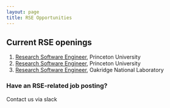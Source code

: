 ```yaml
---
layout: page
title: RSE Opportunities
---
```


## Current RSE openings

1. [Research Software Engineer](https://main-princeton.icims.com/jobs/9275/research-software-engineer/job), Princeton University
1. [Research Software Engineer](https://main-princeton.icims.com/jobs/9378/research-software-engineer/job), Princeton University
1. [Research Software Engineer](https://career4.successfactors.com/sfcareer/jobreqcareer?jobId=158&company=utbattelleP&username=Oakridge), Oakridge National Laboratory


### Have an RSE-related job posting?  
Contact us via slack
